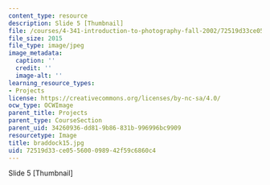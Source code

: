 ```yaml
---
content_type: resource
description: Slide 5 [Thumbnail]
file: /courses/4-341-introduction-to-photography-fall-2002/72519d33ce055600098942f59c6860c4_braddock15.jpg
file_size: 2015
file_type: image/jpeg
image_metadata:
  caption: ''
  credit: ''
  image-alt: ''
learning_resource_types:
- Projects
license: https://creativecommons.org/licenses/by-nc-sa/4.0/
ocw_type: OCWImage
parent_title: Projects
parent_type: CourseSection
parent_uid: 34260936-dd81-9b86-831b-996996bc9909
resourcetype: Image
title: braddock15.jpg
uid: 72519d33-ce05-5600-0989-42f59c6860c4
---
```

Slide 5 [Thumbnail]